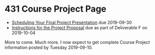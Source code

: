 # 431 Course Project Page

- [Scheduling Your Final Project Presentation](https://github.com/THOMASELOVE/2019-431/tree/master/PROJECT/SCHEDULE) due 2019-09-30
- [Instructions for the Project Proposal](https://github.com/THOMASELOVE/2019-431/tree/master/PROJECT/PROPOSAL) due as part of Deliverable F on 2019-10-04

More to come. Much more. I now expect to get complete Course Project information posted by Tuesday 2019-09-10.
